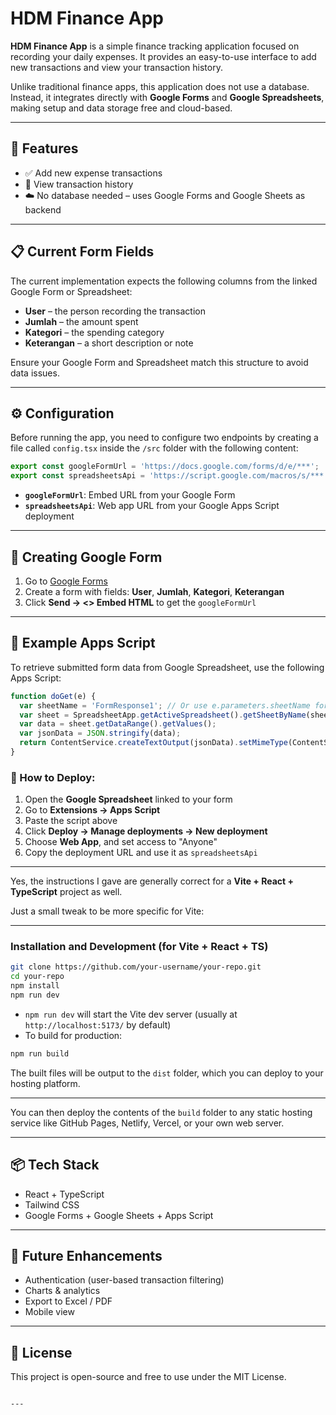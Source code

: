 # HDM Finance App

**HDM Finance App** is a simple finance tracking application focused on recording your daily expenses. It provides an easy-to-use interface to add new transactions and view your transaction history.

Unlike traditional finance apps, this application does not use a database. Instead, it integrates directly with **Google Forms** and **Google Spreadsheets**, making setup and data storage free and cloud-based.

---

## 🚀 Features

- ✅ Add new expense transactions
- 📄 View transaction history
- ☁️ No database needed – uses Google Forms and Google Sheets as backend

---

## 📋 Current Form Fields

The current implementation expects the following columns from the linked Google Form or Spreadsheet:

- **User** – the person recording the transaction  
- **Jumlah** – the amount spent  
- **Kategori** – the spending category  
- **Keterangan** – a short description or note

Ensure your Google Form and Spreadsheet match this structure to avoid data issues.

---

## ⚙️ Configuration

Before running the app, you need to configure two endpoints by creating a file called `config.tsx` inside the `/src` folder with the following content:

```ts
export const googleFormUrl = 'https://docs.google.com/forms/d/e/***';  
export const spreadsheetsApi = 'https://script.google.com/macros/s/***';
```

- **`googleFormUrl`**: Embed URL from your Google Form  
- **`spreadsheetsApi`**: Web app URL from your Google Apps Script deployment

---

## 📝 Creating Google Form

1. Go to [Google Forms](https://docs.google.com/forms/u/0/?hl=id)
2. Create a form with fields: **User**, **Jumlah**, **Kategori**, **Keterangan**
3. Click **Send → <> Embed HTML** to get the `googleFormUrl`

---

## 📡 Example Apps Script

To retrieve submitted form data from Google Spreadsheet, use the following Apps Script:

```javascript
function doGet(e) {
  var sheetName = 'FormResponse1'; // Or use e.parameters.sheetName for dynamic access
  var sheet = SpreadsheetApp.getActiveSpreadsheet().getSheetByName(sheetName);
  var data = sheet.getDataRange().getValues();
  var jsonData = JSON.stringify(data);
  return ContentService.createTextOutput(jsonData).setMimeType(ContentService.MimeType.JSON);
}
```

### 📌 How to Deploy:

1. Open the **Google Spreadsheet** linked to your form
2. Go to **Extensions → Apps Script**
3. Paste the script above
4. Click **Deploy → Manage deployments → New deployment**
5. Choose **Web App**, and set access to "Anyone"
6. Copy the deployment URL and use it as `spreadsheetsApi`

---

Yes, the instructions I gave are generally correct for a **Vite + React + TypeScript** project as well.

Just a small tweak to be more specific for Vite:

---

### Installation and Development (for Vite + React + TS)

```bash
git clone https://github.com/your-username/your-repo.git
cd your-repo
npm install
npm run dev
```

* `npm run dev` will start the Vite dev server (usually at `http://localhost:5173/` by default)
* To build for production:

```bash
npm run build
```

The built files will be output to the `dist` folder, which you can deploy to your hosting platform.

---

You can then deploy the contents of the `build` folder to any static hosting service like GitHub Pages, Netlify, Vercel, or your own web server.

---

## 📦 Tech Stack

- React + TypeScript  
- Tailwind CSS  
- Google Forms + Google Sheets + Apps Script  

---

## 🧪 Future Enhancements

- Authentication (user-based transaction filtering)  
- Charts & analytics  
- Export to Excel / PDF
- Mobile view

---

## 📄 License

This project is open-source and free to use under the MIT License.
```

---
